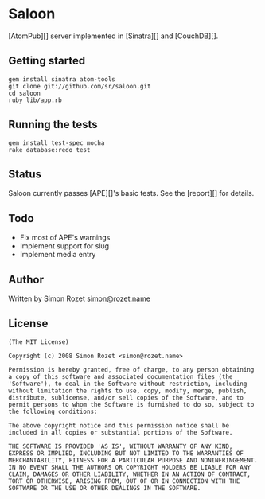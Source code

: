 Saloon
======

[AtomPub][] server implemented in [Sinatra][] and [CouchDB][].

## Getting started

    gem install sinatra atom-tools
    git clone git://github.com/sr/saloon.git
    cd saloon
    ruby lib/app.rb

## Running the tests

    gem install test-spec mocha 
    rake database:redo test

## Status

Saloon currently passes [APE][]'s basic tests. See the [report][] for details.

## Todo

* Fix most of APE's warnings
* Implement support for slug
* Implement media entry

## Author

Written by Simon Rozet <simon@rozet.name>

## License

    (The MIT License)

    Copyright (c) 2008 Simon Rozet <simon@rozet.name>

    Permission is hereby granted, free of charge, to any person obtaining
    a copy of this software and associated documentation files (the
    'Software'), to deal in the Software without restriction, including
    without limitation the rights to use, copy, modify, merge, publish,
    distribute, sublicense, and/or sell copies of the Software, and to
    permit persons to whom the Software is furnished to do so, subject to
    the following conditions:

    The above copyright notice and this permission notice shall be
    included in all copies or substantial portions of the Software.

    THE SOFTWARE IS PROVIDED 'AS IS', WITHOUT WARRANTY OF ANY KIND,
    EXPRESS OR IMPLIED, INCLUDING BUT NOT LIMITED TO THE WARRANTIES OF
    MERCHANTABILITY, FITNESS FOR A PARTICULAR PURPOSE AND NONINFRINGEMENT.
    IN NO EVENT SHALL THE AUTHORS OR COPYRIGHT HOLDERS BE LIABLE FOR ANY
    CLAIM, DAMAGES OR OTHER LIABILITY, WHETHER IN AN ACTION OF CONTRACT,
    TORT OR OTHERWISE, ARISING FROM, OUT OF OR IN CONNECTION WITH THE
    SOFTWARE OR THE USE OR OTHER DEALINGS IN THE SOFTWARE.
